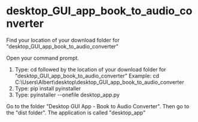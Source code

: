 # desktop_GUI_app_book_to_audio_converter
Find your location of your download folder for "desktop_GUI_app_book_to_audio_converter"

Open your command prompt.
1) Type: cd followed by the location of your download folder for "desktop_GUI_app_book_to_audio_converter"  Example: cd C:\Users\Albert\desktop\desktop_GUI_app_book_to_audio_converter
2) Type: pip install pyinstaller
3) Type: pyinstaller --onefile desktop_app.py

Go to the folder "Desktop GUI App -  Book to Audio Converter". Then go to the "dist folder".  The application is called "desktop_app"
